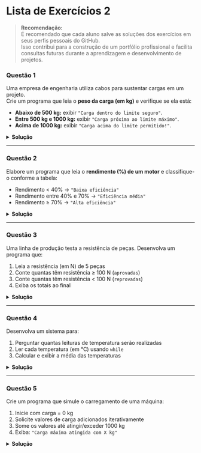 # Lista de Exercícios 2

> **Recomendação:**  
É recomendado que cada aluno salve as soluções dos exercícios em seus perfis pessoais do GitHub.  
Isso contribui para a construção de um portfólio profissional e facilita consultas futuras
durante a aprendizagem e desenvolvimento de projetos.

### Questão 1 
Uma empresa de engenharia utiliza cabos para sustentar cargas em um projeto.  
Crie um programa que leia o **peso da carga (em kg)** e verifique se ela está:
- **Abaixo de 500 kg:** exibir `"Carga dentro do limite seguro"`.
- **Entre 500 kg e 1000 kg:** exibir `"Carga próxima ao limite máximo"`.
- **Acima de 1000 kg:** exibir `"Carga acima do limite permitido!"`.

<details>
<summary><strong>Solução</strong></summary>

```python
# Entrada de dados
peso = float(input("Digite o peso da carga (kg): "))

# Verificação das condições
if peso < 500:
    print("Carga dentro do limite seguro.")
elif peso <= 1000:
    print("Carga próxima ao limite máximo.")
else:
    print("Carga acima do limite permitido!")
```
</details> 

<hr>

### Questão 2
Elabore um programa que leia o **rendimento (%) de um motor** e classifique-o conforme a tabela:
- Rendimento < 40% → `"Baixa eficiência"`
- Rendimento entre 40% e 70% → `"Eficiência média"`
- Rendimento ≥ 70% → `"Alta eficiência"`

<details>
<summary><Strong>Solução</Strong></summary>

```python
    # Entrada de dados
    rendimento = float(input("Digite o rendimento do motor (%): "))

    # Estrutura condicional para classificação
    if rendimento < 40:
        print("Baixa eficiência.")
    elif rendimento < 70:
        print("Eficiência média.")
    else:
        print("Alta eficiência.") 
```
</details>

<hr>

### Questão 3 
Uma linha de produção testa a resistência de peças. Desenvolva um programa que:
1. Leia a resistência (em N) de 5 peças
2. Conte quantas têm resistência ≥ 100 N (`aprovadas`)
3. Conte quantas têm resistência < 100 N (`reprovadas`)
4. Exiba os totais ao final

<details>
<summary><Strong>Solução</Strong></summary>

```python
    # Inicialização dos contadores
    aprovadas = 0
    reprovadas = 0

    # Loop para ler a resistência de 5 peças
    for i in range(1, 6):
        resistencia = float(input(f"Digite a resistência da peça {i} (N): "))
    
        # Verificação de qualidade
        if resistencia >= 100:
            aprovadas += 1  # soma mais uma peça aprovada
        else:
            reprovadas += 1  # soma mais uma peça reprovada

    # Exibição do resultado
    print(f"Peças aprovadas: {aprovadas}")
    print(f"Peças reprovadas: {reprovadas}")
```
</details>

<hr>

### Questão 4 
Desenvolva um sistema para:
1. Perguntar quantas leituras de temperatura serão realizadas
2. Ler cada temperatura (em °C) usando `while`
3. Calcular e exibir a média das temperaturas

<details>
<summary><Strong>Solução</Strong></summary>

```python
    # Entrada de dados
    qtd_leituras = int(input("Quantas leituras de temperatura serão realizadas? "))

    # Inicialização de variáveis
    soma_temperaturas = 0
    contador = 0

    # Loop while para ler as temperaturas
    while contador < qtd_leituras:
        temp = float(input(f"Digite a temperatura {contador + 1} (°C): "))
        soma_temperaturas += temp # acumula as temperaturas
        contador += 1 # incrementa o contador

    # Cálculo da média
    media = soma_temperaturas / qtd_leituras

    # Exibição do resultado
    print(f"A média das temperaturas é: {media:.2f} °C")
```
</details>

<hr>

### Questão 5
Crie um programa que simule o carregamento de uma máquina:
1. Inicie com carga = 0 kg
2. Solicite valores de carga adicionados iterativamente
3. Some os valores até atingir/exceder 1000 kg
4. Exiba: `"Carga máxima atingida com X kg"`

<details>
<summary><Strong>Solução</Strong></summary>

```python
    # Inicializa a variável da carga total
    carga_total = 0

    # Loop até que a carga total atinja ou ultrapasse 1000 kg
    while carga_total < 1000:
        carga = float(input("Digite a carga adicionada (kg): "))
        carga_total += carga  # soma a carga ao total

    # Exibe a carga final
    print(f"Carga máxima atingida com {carga_total} kg.")
```
</details>  
